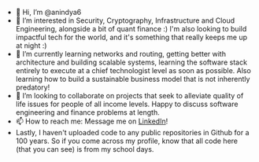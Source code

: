 - 👋 Hi, I’m @anindya6
- 👀 I’m interested in Security, Cryptography, Infrastructure and Cloud Engineering, alongside a bit of quant finance :) I'm also looking to build impactful tech for the world, and it's something that really keeps me up at night :)
- 🌱 I’m currently learning networks and routing, getting better with architecture and building scalable systems, learning the software stack entirely to execute at a chief technologist level as soon as possible. Also learning how to build a sustainable business model that is not inherently predatory!
- 💞️ I’m looking to collaborate on projects that seek to alleviate quality of life issues for people of all income levels. Happy to discuss software engineering and finance problems at length.
- 📫 How to reach me: Message me on [LinkedIn](https://www.linkedin.com/in/anindyashankarbhandari/)!
- Lastly, I haven't uploaded code to any public repositories in Github for a 100 years. So if you come across my profile, know that all code here (that you can see) is from my school days.

<!---
anindya6/anindya6 is a ✨ special ✨ repository because its `README.md` (this file) appears on your GitHub profile.
You can click the Preview link to take a look at your changes.
--->

